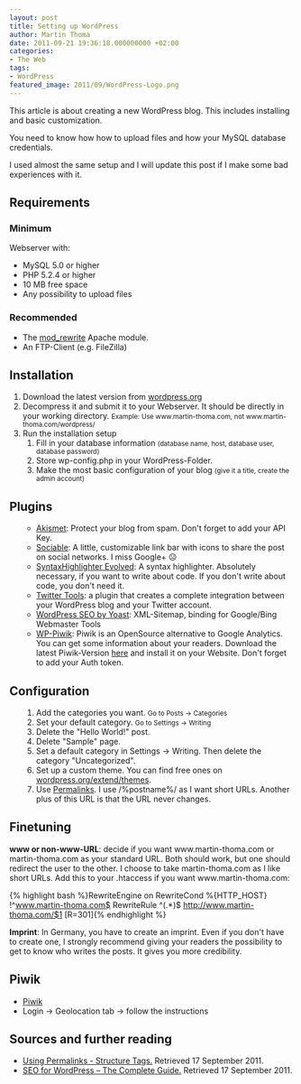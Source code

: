 ```yaml
---
layout: post
title: Setting up WordPress
author: Martin Thoma
date: 2011-09-21 19:36:18.000000000 +02:00
categories:
- The Web
tags:
- WordPress
featured_image: 2011/09/WordPress-Logo.png
---
```

This article is about creating a new WordPress blog. This includes installing and basic customization. 

You need to know how how to upload files and how your MySQL database credentials.

I used almost the same setup and I will update this post if I make some bad experiences with it.

<h2>Requirements</h2>
<h3>Minimum</h3>
Webserver with:
<ul>
	<li>MySQL 5.0 or higher</li>
	<li>PHP 5.2.4 or higher</li>
	<li>10 MB free space</li>
	<li>Any possibility to upload files</li>
</ul>
<h3>Recommended</h3>
<ul>
	<li>The <a href="http://httpd.apache.org/docs/2.2/mod/mod_rewrite.html">mod_rewrite</a> Apache module.</li>
	<li>An FTP-Client (e.g. FileZilla)</li>
</ul>
<h2>Installation</h2>
<ol>
	<li>Download the latest version from <a href="http://wordpress.org/download/">wordpress.org</a></li>
	<li>Decompress it and submit it to your Webserver. It should be directly in your working directory.
<small>Example: Use www.martin-thoma.com, not www.martin-thoma.com/wordpress/</small></li>
	<li>Run the installation setup
<ol>
	<li>Fill in your database information
<small>(database name, host, database user, database password)</small></li>
	<li>Store <span class="inline-file">wp-config.php</span> in your WordPress-Folder.</li>
	<li>Make the most basic configuration of your blog
<small>(give it a title, create the admin account)</small></li>
</ol>
</li>
</ol>
<h2>Plugins</h2>
<ol>
<ul>
	<li><a href="http://akismet.com/">Akismet</a>: Protect your blog from spam. Don't forget to add your API Key.</li>
	<li><a href="http://wordpress.org/extend/plugins/sociable">Sociable</a>: A little, customizable link bar with icons to share the post on social networks. I miss Google+ ☹</li>
	<li><a href="http://wordpress.org/extend/plugins/syntaxhighlighter/">SyntaxHighlighter Evolved</a>: A syntax highlighter. Absolutely necessary, if you want to write about code. If you don't write about code, you don't need it.</li>
	<li><a href="http://wordpress.org/extend/plugins/twitter-tools/">Twitter Tools</a>: a plugin that creates a complete integration between your WordPress blog and your Twitter account.</li>
	<li><a href="http://wordpress.org/extend/plugins/wordpress-seo/">WordPress SEO by Yoast</a>: XML-Sitemap, binding for Google/Bing Webmaster Tools</li>
	<li><a href="http://wordpress.org/extend/plugins/wp-piwik/">WP-Piwik</a>: Piwik is an OpenSource alternative to Google Analytics. You can get some information about your readers.
Download the latest Piwik-Version <a href="http://piwik.org/">here</a> and install it on your Website. Don't forget to add your Auth token.</li>
</ul>
</ol>
<h2>Configuration</h2>
<ol>
<ol>
	<li>Add the categories you want.
<small>Go to Posts &rarr; Categories</small></li>
	<li>Set your default category.
<small>Go to Settings &rarr; Writing</small></li>
	<li>Delete the "Hello World!" post.</li>
	<li>Delete "Sample" page.</li>
	<li>Set a default category in Settings &rarr; Writing. Then delete the category "Uncategorized".</li>
	<li>Set up a custom theme. You can find free ones on <a href="http://wordpress.org/extend/themes">wordpress.org/extend/themes</a>.</li>
	<li>Use <a href="http://codex.wordpress.org/Using_Permalinks">Permalinks</a>. I use <span class="inline-code">/%postname%/</span> as I want short URLs. Another plus of this URL is that the URL never changes.</li>
</ol>
</ol>
<h2>Finetuning</h2>
<strong>www or non-www-URL</strong>: decide if you want www.martin-thoma.com or martin-thoma.com as your standard URL. Both should work, but one should redirect the user to the other. I choose to take martin-thoma.com as I like short URLs. Add this to your .htaccess if you want www.martin-thoma.com:

{% highlight bash %}RewriteEngine on
RewriteCond %{HTTP_HOST} !^www.martin-thoma.com$
RewriteRule ^(.*)$ http://www.martin-thoma.com/$1 [R=301]{% endhighlight %}


<strong>Imprint</strong>: In Germany, you have to create an imprint. Even if you don't have to create one, I strongly recommend giving your readers the possibility to get to know who writes the posts. It gives you more credibility.

<h2>Piwik</h2>
<ul>
  <li><a href="http://piwik.org/">Piwik</a></li>
  <li>Login &rarr; Geolocation tab &rarr; follow the instructions</li>
</ul>

<h2>Sources and further reading</h2>
<ul>
	<li><a href="http://codex.wordpress.org/Using_Permalinks#Structure_Tags">Using Permalinks - Structure Tags.</a> Retrieved 17 September 2011.</li>
	<li><a href="http://www.jimwestergren.com/seo-for-wordpress-blogs/">SEO for WordPress &ndash; The Complete Guide.</a> Retrieved 17 September 2011.</li>
</ul>
